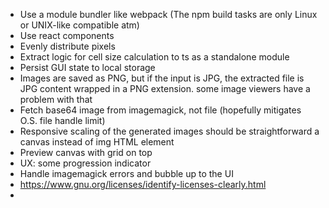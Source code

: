 - Use a module bundler like webpack (The npm build tasks are only Linux or UNIX-like compatible atm)
- Use react components
- Evenly distribute pixels
- Extract logic for cell size calculation to ts as a standalone module
- Persist GUI state to local storage
- Images are saved as PNG, but if the input is JPG, the extracted file is JPG content wrapped in a PNG extension. some image viewers have a problem with that
- Fetch base64 image from imagemagick, not file (hopefully mitigates O.S. file handle limit)
- Responsive scaling of the generated images should be straightforward a canvas instead of img HTML element
- Preview canvas with grid on top
- UX: some progression indicator
- Handle imagemagick errors and bubble up to the UI
- https://www.gnu.org/licenses/identify-licenses-clearly.html
- 